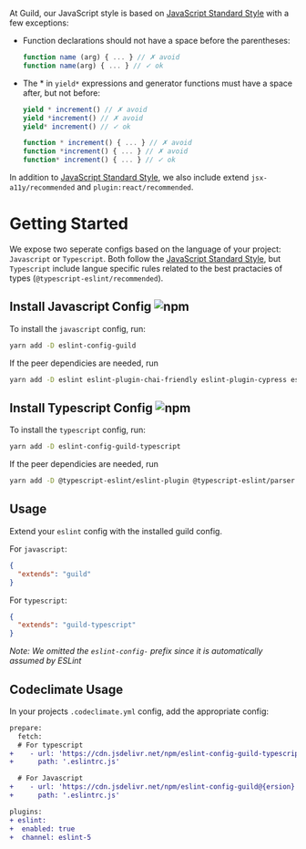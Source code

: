 At Guild, our JavaScript style is based on [JavaScript Standard Style](https://standardjs.com/rules.html) with a few exceptions:


- Function declarations should not have a space before the parentheses:
  ```javascript
  function name (arg) { ... } // ✗ avoid
  function name(arg) { ... } // ✓ ok
  ```
- The * in `yield*` expressions and generator functions must have a space after, but not before:
  ```javascript
  yield * increment() // ✗ avoid
  yield *increment() // ✗ avoid
  yield* increment() // ✓ ok

  function * increment() { ... } // ✗ avoid
  function *increment() { ... } // ✗ avoid
  function* increment() { ... } // ✓ ok
  ```

In addition to [JavaScript Standard Style](https://standardjs.com/rules.html), we also include extend `jsx-a11y/recommended` and `plugin:react/recommended`.

# Getting Started
We expose two seperate configs based on the language of your project: `Javascript` or `Typescript`. Both follow the [JavaScript Standard Style](https://standardjs.com/rules.html), but `Typescript` include langue specific rules related to the best practacies of types (`@typescript-eslint/recommended`).
## Install Javascript Config ![npm](https://img.shields.io/npm/v/eslint-config-guild.svg)

To install the `javascript` config, run:
```bash
yarn add -D eslint-config-guild 
```

If the peer dependicies are needed, run
```bash
yarn add -D eslint eslint-plugin-chai-friendly eslint-plugin-cypress eslint-plugin-import eslint-plugin-jsx-a11y eslint-plugin-node eslint-plugin-promise eslint-plugin-react eslint-plugin-standard eslint-standard-config eslint-config-prettier eslint-plugin-prettier
```


## Install Typescript Config ![npm](https://img.shields.io/npm/v/eslint-config-guild-typescript.svg)


To install the `typescript` config, run:
```bash
yarn add -D eslint-config-guild-typescript
```

If the peer dependicies are needed, run
```bash
yarn add -D @typescript-eslint/eslint-plugin @typescript-eslint/parser eslint eslint-plugin-chai-friendly eslint-plugin-cypress eslint-plugin-import eslint-plugin-jsx-a11y eslint-plugin-node eslint-plugin-prettier eslint-plugin-promise eslint-plugin-react eslint-plugin-standard eslint-plugin-jest eslint-plugin-react-hooks eslint-standard-config typescript
```

## Usage
Extend your `eslint` config with the installed guild config.

For `javascript`:
```json
{
  "extends": "guild"
}
```

For `typescript`:
```json
{
  "extends": "guild-typescript"
}
```
*Note: We omitted the `eslint-config-` prefix since it is automatically assumed by ESLint*

## Codeclimate Usage

In your projects `.codeclimate.yml` config, add the appropriate config:

```diff
prepare:
  fetch:
  # For typescript
+    - url: 'https://cdn.jsdelivr.net/npm/eslint-config-guild-typescript@{ersion}'
+      path: '.eslintrc.js'

  # For Javascript
+    - url: 'https://cdn.jsdelivr.net/npm/eslint-config-guild@{ersion}'
+      path: '.eslintrc.js'

plugins:
+ eslint:
+  enabled: true
+  channel: eslint-5
```